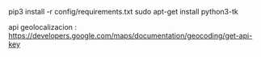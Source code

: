 pip3 install -r config/requirements.txt
sudo apt-get install python3-tk








api geolocalizacion : https://developers.google.com/maps/documentation/geocoding/get-api-key